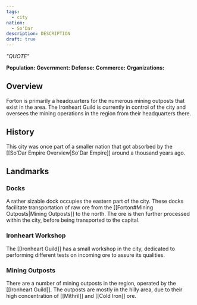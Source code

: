 ```yaml
---
tags:
  - city
nation:
  - So'Dar
description: DESCRIPTION
draft: true
---
```

*"QUOTE"*

**Population:**
**Government:**
**Defense:**
**Commerce:**
**Organizations:**

## Overview
Forton is primarily a headquarters for the numerous mining outposts that exist in the area. The Ironheart Guild is currently in control of the city and oversees the mining operations in the region from their headquarters there.
## History
This city was once part of a smaller nation that got absorbed by the [[So'Dar Empire Overview|So'Dar Empire]] around a thousand years ago.
## Landmarks
### Docks
A rather sizable dock occupies the eastern part of the city. These docks facilitate transportation of raw ore from the [[Forton#Mining Outposts|Mining Outposts]] to the north. The ore is then further processed within the city, before being transported to the capital.
### Ironheart Workshop
The [[Ironheart Guild]] has a small workshop in the city, dedicated to performing different tests on incoming ore to assure its qualities.
### Mining Outposts
There are a number of mining outposts in the region, operated by the [[Ironheart Guild]]. The outposts are mostly in the hilly area, due to their high concentration of [[Mithril]] and [[Cold Iron]] ore.